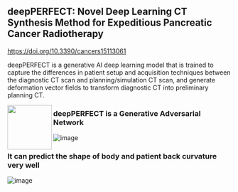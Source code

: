 ## deepPERFECT: Novel Deep Learning CT Synthesis Method for Expeditious Pancreatic Cancer Radiotherapy
https://doi.org/10.3390/cancers15113061

deepPERFECT is a generative AI deep learning model that is trained to capture the differences in patient setup and acquisition techniques between the diagnostic CT scan and planning/simulation CT scan, and generate deformation vector fields to transform diagnostic CT into preliminary planning CT. 


<img align="left" width="100" height="100" src=https://www.mdpi.com/cancers/cancers-15-03061/article_deploy/html/images/cancers-15-03061-g002.png>




### deepPERFECT is a Generative Adversarial Network
![image](https://github.com/hh1368hh/deepPERFECT/assets/12381813/55a9b5f6-638a-4457-8a71-50015d924904)

### It can predict the shape of body and patient back curvature very well
![image](https://github.com/hh1368hh/deepPERFECT/assets/12381813/ed96ea6e-c70d-46ce-89f1-92d9480a546a)
